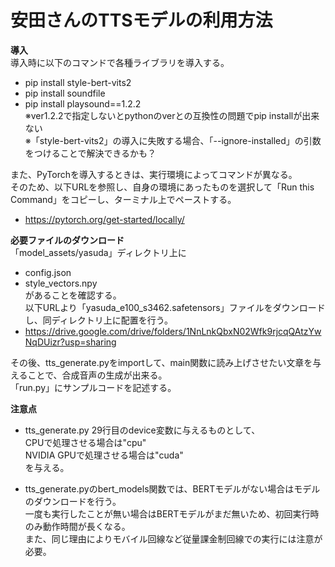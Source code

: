 # 安田さんのTTSモデルの利用方法

**導入**  
導入時に以下のコマンドで各種ライブラリを導入する。
- pip install style-bert-vits2  
- pip install soundfile  
- pip install playsound==1.2.2  
※ver1.2.2で指定しないとpythonのverとの互換性の問題でpip installが出来ない  
※「style-bert-vits2」の導入に失敗する場合、「--ignore-installed」の引数をつけることで解決できるかも？  

また、PyTorchを導入するときは、実行環境によってコマンドが異なる。  
そのため、以下URLを参照し、自身の環境にあったものを選択して「Run this Command」をコピーし、ターミナル上でペーストする。  
- https://pytorch.org/get-started/locally/  
  
**必要ファイルのダウンロード**  
「model_assets/yasuda」ディレクトリ上に  
- config.json  
- style_vectors.npy  
があることを確認する。  
以下URLより「yasuda_e100_s3462.safetensors」ファイルをダウンロードし、同ディレクトリ上に配置を行う。  
- https://drive.google.com/drive/folders/1NnLnkQbxN02Wfk9rjcqQAtzYwNqDUizr?usp=sharing  

その後、tts_generate.pyをimportして、main関数に読み上げさせたい文章を与えることで、合成音声の生成が出来る。  
「run.py」にサンプルコードを記述する。  
  
**注意点**  
- tts_generate.py 29行目のdevice変数に与えるものとして、  
CPUで処理させる場合は"cpu"  
NVIDIA GPUで処理させる場合は"cuda"  
を与える。  

- tts_generate.pyのbert_models関数では、BERTモデルがない場合はモデルのダウンロードを行う。  
一度も実行したことが無い場合はBERTモデルがまだ無いため、初回実行時のみ動作時間が長くなる。  
また、同じ理由によりモバイル回線など従量課金制回線での実行には注意が必要。  